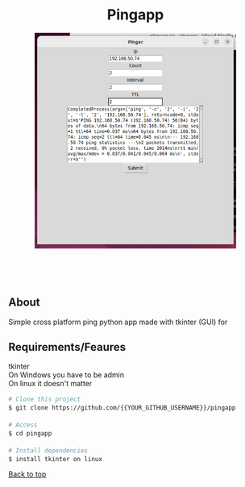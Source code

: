 

<h1 align="center">Pingapp</h1>


<p align="center">
</p>
<div align="center" id="top"> 
  <img src="pinger.PNG" alt="Pingapp" width=400 />

  &#xa0;
</div>
<br>

## About ##

Simple cross platform ping python app made with tkinter (GUI) for 

## Requirements/Feaures ##

tkinter \
On Windows you have to be admin \
On linux it doesn't matter





```bash
# Clone this project
$ git clone https://github.com/{{YOUR_GITHUB_USERNAME}}/pingapp

# Access
$ cd pingapp

# Install dependencies
$ install tkinter on linux

```




<a href="#top">Back to top</a>

